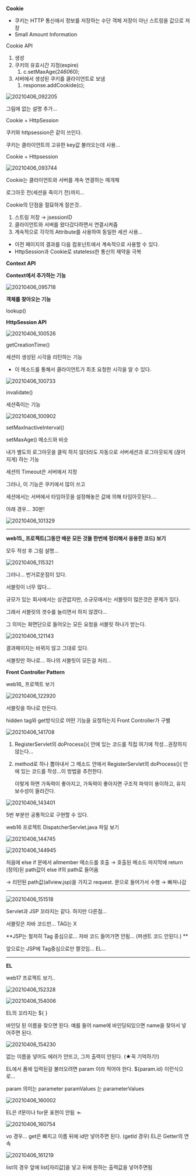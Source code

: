 **Cookie**

- 쿠키는 HTTP 통신에서 정보를 저장하는 수단
  객체 저장이 아닌 스트링을 값으로 저장
- Small Amount Information

Cookie API

1. 생성
2. 쿠키의 유효시간 지정(expire)
   1. c.setMaxAge(24*60*60); 
3. 서버에서 생성된 쿠키를 클라이언트로 보냄
   1. response.addCookide(c);

![20210406_092205](https://user-images.githubusercontent.com/78403443/113675885-c8ce0c00-96f6-11eb-9698-99b5e85a54b8.png)

그림에 없는 설명 추가...

Cookie + HttpSession 

쿠키와 httpsession은 같이 쓰인다. 

쿠키는 클라이언트의 고유한 key값 불러오는데 사용...



Cookie + Httpsession

![20210406_093744](https://user-images.githubusercontent.com/78403443/113675935-d8e5eb80-96f6-11eb-91ec-fc7f2aa5ea6a.png)

Cookie는 클라이언트와 서버를 계속 연결하는 매개체

로그아웃 전(세션을 죽이기 전)까지...

Cookie의 단점을 절묘하게 잘쓴것.. 

1. 스트링 저장 → jsessionID
2. 클라이언트와 서버를 왔다갔다하면서 연결시켜줌
3. 계속적으로 각각의 Attribute를 사용하여 동일한 세션 사용...

- 이전 페이지의 결과를 다음 컴포넌트에서 계속적으로 사용할 수 있다.
- HttpSession과 Cookie로 stateless한 통신의 제약을 극복

**Context API**

**Context에서 추가하는 기능**

![20210406_095718](https://user-images.githubusercontent.com/78403443/113676085-ffa42200-96f6-11eb-8c08-8e1ba65286e1.png)

**객체를 찾아오는 기능**

lookup()



**HttpSession API**

![20210406_100526](https://user-images.githubusercontent.com/78403443/113676190-1cd8f080-96f7-11eb-9e3a-22d2a70d9645.png)

getCreationTime()

세션이 생성된 시각을 리턴하는 기능

- 이 메소드를 통해서 클라이언트가 최초 요청한 시각을 알 수 있다.

![20210406_100733](https://user-images.githubusercontent.com/78403443/113676266-31b58400-96f7-11eb-902f-fc54d24c71f9.png)

invalidate()

세션죽이는 기능

![20210406_100902](https://user-images.githubusercontent.com/78403443/113676346-4a259e80-96f7-11eb-88ab-b158577f5909.png)

setMaxInactiveInterval()

setMaxAge() 메소드와 비슷

내가 별도의 로그아웃을 클릭 하지 않더라도 자동으로 서버세션과 로그아웃되게 (끊어지게) 하는 기능

세션의 Timeout은 서버에서 지정



그러나, 이 기능은 쿠키에서 많이 쓰고

세션에서는 서버에서 타임아웃을 설정해놓은 값에 의해 타임아웃된다....

아래 경우... 30분!

![20210406_101329](https://user-images.githubusercontent.com/78403443/113676414-5d386e80-96f7-11eb-95f6-572d7f26e33f.png)

---

**web15_ 프로젝트(그동안 배운 모든 것들 한번에 정리해서 응용한 코드) 보기**

모두 작성 후 그림 설명...

![20210406_115321](https://user-images.githubusercontent.com/78403443/113676536-81944b00-96f7-11eb-83ef-858473c84339.png)

그러나... 번거로운점이 있다.

서블릿이 너무 많다...

규모가 있는 회사에서는 상관없지만, 소규모에서는 서블릿이 많은것은 문제가 있다. 

그래서 서블릿의 갯수를 늘리면서 하지 않겠다...

그 의미는 화면단으로 들어오는 모든 요청을 서블릿 하나가 받는다.

![20210406_121143](https://user-images.githubusercontent.com/78403443/113676593-996bcf00-96f7-11eb-9efe-aaac0c36cf69.png)

결과페이지는 바뀌지 않고 그대로 있다.

서블릿만 하나로... 하나의 서블릿이 모든걸 처리...



**Front Controller Pattern**

web16_ 프로젝트 보기

![20210406_122920](https://user-images.githubusercontent.com/78403443/113676640-abe60880-96f7-11eb-8893-40324fd7475f.png)

서블릿을 하나로 만든다.

hidden tag와 get방식으로 어떤 기능을 요청하는지 Front Controller가 구별

![20210406_141708](https://user-images.githubusercontent.com/78403443/113676701-bc967e80-96f7-11eb-8d49-a586d5c5ca17.png)

1. RegisterServlet의 doProcess(){ 안에 있는 코드를 직접 여기에 작성...권장하지 않는다...			

2. method로 하나 뽑아내서 그 메소드 안에서 RegisterServlet의 doProcess(){ 안에 있는 코드를 작성...이 방법을 추천한다.

   이렇게 하면 가독력이 좋아지고, 가독력이 좋아지면 구조적 파악이 용이하고, 유지보수성이 올라간다.

![20210406_143401](https://user-images.githubusercontent.com/78403443/113676795-d1731200-96f7-11eb-97f4-0e0d6953b6ed.png)

5번 부분만 공통적으로 구현할 수 있다.

web16 프로젝트 DispatcherServlet.java 파일 보기

![20210406_144745](https://user-images.githubusercontent.com/78403443/113676866-e51e7880-96f7-11eb-8663-a6bbc1ad68db.png)

![20210406_144945](https://user-images.githubusercontent.com/78403443/113676881-ea7bc300-96f7-11eb-8b3d-250950404eaa.png)

처음에 else if 문에서 allmember 메소드를 호출 → 호출된 메소드 마지막에  return (정의)된 path값이 else if의 path로 들어옴 

→ 리턴된 path값(allview.jsp)을 가지고 request. 문으로 들어가서 수행 → 빠져나감

---

![20210406_151518](https://user-images.githubusercontent.com/78403443/113676969-01bab080-96f8-11eb-8697-486a3498d288.png)

Servlet과 JSP 꼬라지는 같다. 하지만 다른점...

서블릿은 자바 코드만... TAG는 X

**JSP는 철저히 Tag 중심으로... 자바 코드 들어가면 안됨...
(퍼센트 코드 안된다.) **

앞으로는 JSP에 Tag중심으로만 짤것임... EL...

---

**EL**

web17 프로젝트 보기..

![20210406_152328](https://user-images.githubusercontent.com/78403443/113677171-40e90180-96f8-11eb-8943-36410dc20a73.png)

![20210406_154006](https://user-images.githubusercontent.com/78403443/113677188-43e3f200-96f8-11eb-8a6b-f6ba4591df57.png)

EL의 꼬라지는 ${   }

바인딩 된 이름을 찾으면 된다.
예를 들어 name에 바인딩되있으면 name을 찾아서 넣어주면 된다.

![20210406_154230](https://user-images.githubusercontent.com/78403443/113677253-58c08580-96f8-11eb-84f9-c0675744c3d5.png)

없는 이름을 넣어도 에러가 안뜨고, 그저 출력이 안된다. (★꼭 기억하기!)

EL에서 폼에 입력된걸 불러오려면 param 이라 적어야 한다.
${param.id} 이런식으로...

param 의미는 parameter
paramValues 는 parameterValues

![20210406_160002](https://user-images.githubusercontent.com/78403443/113677366-768dea80-96f8-11eb-9e7f-bc69f1db19a5.png)

EL은 if문이나 for문 표현이 안됨 ☜

![20210406_160754](https://user-images.githubusercontent.com/78403443/113677423-886f8d80-96f8-11eb-9400-382df6c84855.png)

vo 경우... get은 빠지고 이름 뒤에 id만 넣어주면 된다. (getId 경우)
EL은 Getter의 연속

![20210406_161219](https://user-images.githubusercontent.com/78403443/113677487-97564000-96f8-11eb-834c-cbdec188ab5b.png)

list의 경우 앞에 list[자리값]을 넣고 뒤에 원하는 출력값을 넣어주면됨
